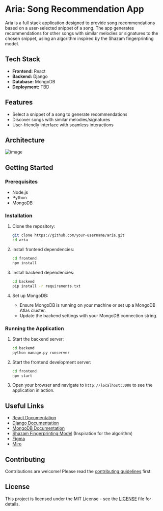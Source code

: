 # Aria: Song Recommendation App

Aria is a full stack application designed to provide song recommendations based on a user-selected snippet of a song. The app generates recommendations for other songs with similar melodies or signatures to the chosen snippet, using an algorithm inspired by the Shazam fingerprinting model.

## Tech Stack

- **Frontend:** React
- **Backend:** Django
- **Database:** MongoDB
- **Deployment:** TBD

## Features

- Select a snippet of a song to generate recommendations
- Discover songs with similar melodies/signatures
- User-friendly interface with seamless interactions

## Architecture

![image](https://github.com/Dynnwa/Aria/assets/79378020/f80a97ca-3c43-4155-a1a8-8c2686dc1cdf)


## Getting Started

### Prerequisites

- Node.js
- Python
- MongoDB

### Installation

1. Clone the repository:
    ```sh
    git clone https://github.com/your-username/aria.git
    cd aria
    ```

2. Install frontend dependencies:
    ```sh
    cd frontend
    npm install
    ```

3. Install backend dependencies:
    ```sh
    cd backend
    pip install -r requirements.txt
    ```

4. Set up MongoDB:
    - Ensure MongoDB is running on your machine or set up a MongoDB Atlas cluster.
    - Update the backend settings with your MongoDB connection string.

### Running the Application

1. Start the backend server:
    ```sh
    cd backend
    python manage.py runserver
    ```

2. Start the frontend development server:
    ```sh
    cd frontend
    npm start
    ```

3. Open your browser and navigate to `http://localhost:3000` to see the application in action.

## Useful Links

- [React Documentation](https://reactjs.org/docs/getting-started.html)
- [Django Documentation](https://docs.djangoproject.com/en/stable/)
- [MongoDB Documentation](https://docs.mongodb.com/)
- [Shazam Fingerprinting Model](https://www.ijcai.org/Proceedings/16/Papers/095.pdf) (Inspiration for the algorithm)
- [Figma](https://www.figma.com/file/yppZC9zjpJYgBMyH07OTJs/Melody-Matcher?type=design&mode=design&t=Rj0rYkGhMumlr2tS-0)
- [Miro](https://miro.com/welcomeonboard/M1h4b3JuWWFidXIyNEEyUDk5RW5SYmZHZ3lNRDhXZldXeTZYNXRRRFM5YjVpVlRGdUJjWUNDNzA3d3FRbGpCanwzNDU4NzY0NTgyOTA1MTk0MTMxfDI=?share_link_id=260742835850)

## Contributing

Contributions are welcome! Please read the [contributing guidelines](CONTRIBUTING.md) first.

## License

This project is licensed under the MIT License - see the [LICENSE](LICENSE) file for details.

